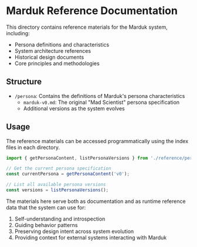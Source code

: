 
# Marduk Reference Documentation

This directory contains reference materials for the Marduk system, including:

- Persona definitions and characteristics
- System architecture references
- Historical design documents
- Core principles and methodologies

## Structure

- `/persona`: Contains the definitions of Marduk's persona characteristics
  - `marduk-v0.md`: The original "Mad Scientist" persona specification
  - Additional versions as the system evolves

## Usage

The reference materials can be accessed programmatically using the index files in each directory.

```typescript
import { getPersonaContent, listPersonaVersions } from './reference/persona/index.js';

// Get the current persona specification
const currentPersona = getPersonaContent('v0');

// List all available persona versions
const versions = listPersonaVersions();
```

The materials here serve both as documentation and as runtime reference data that the system can use for:

1. Self-understanding and introspection
2. Guiding behavior patterns
3. Preserving design intent across system evolution
4. Providing context for external systems interacting with Marduk
